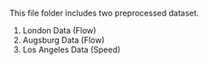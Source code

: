 This file folder includes two preprocessed dataset.
1. London Data (Flow)
2. Augsburg Data (Flow)
3. Los Angeles Data (Speed)